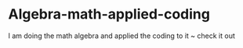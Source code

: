 # Algebra-math-applied-coding
I am doing the math algebra and applied the coding to it ~ check it out
